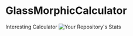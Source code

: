 # GlassMorphicCalculator
Interesting Calculator
![Your Repository's Stats](https://github-readme-stats.vercel.app/api?username=ethanw2457&show_icons=true)
